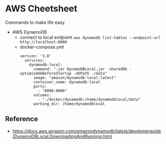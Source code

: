 # AWS Cheetsheet

Commands to make life easy
- AWS DynamoDB
  - connect to local endpoint `aws dynamodb list-tables --endpoint-url http://localhost:8000`
  - docker-compose.yml
    ```
    version: '3.8'
      services:
        dynamodb-local:
          command: "-jar DynamoDBLocal.jar -sharedDb -optimizeDbBeforeStartup -dbPath ./data"
          image: "amazon/dynamodb-local:latest"
          container_name: dynamodb-local
          ports:
            - "8000:8000"
          volumes:
            - "./docker/dynamodb:/home/dynamodblocal/data"
          working_dir: /home/dynamodblocal
    ```

## Reference
- https://docs.aws.amazon.com/amazondynamodb/latest/developerguide/DynamoDBLocal.DownloadingAndRunning.html
